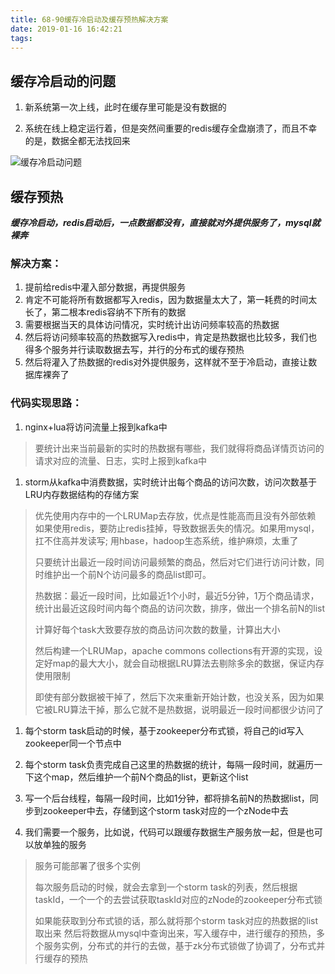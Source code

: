 ```yaml
---
title: 68-90缓存冷启动及缓存预热解决方案
date: 2019-01-16 16:42:21
tags:
---
```



## 缓存冷启动的问题

1. 新系统第一次上线，此时在缓存里可能是没有数据的

2. 系统在线上稳定运行着，但是突然间重要的redis缓存全盘崩溃了，而且不幸的是，数据全都无法找回来

![缓存冷启动问题](缓存冷启动问题.png '缓存冷启动问题')


## 缓存预热

***缓存冷启动，redis启动后，一点数据都没有，直接就对外提供服务了，mysql就裸奔***
### 解决方案：

1. 提前给redis中灌入部分数据，再提供服务
1. 肯定不可能将所有数据都写入redis，因为数据量太大了，第一耗费的时间太长了，第二根本redis容纳不下所有的数据
1. 需要根据当天的具体访问情况，实时统计出访问频率较高的热数据
1. 然后将访问频率较高的热数据写入redis中，肯定是热数据也比较多，我们也得多个服务并行读取数据去写，并行的分布式的缓存预热
1. 然后将灌入了热数据的redis对外提供服务，这样就不至于冷启动，直接让数据库裸奔了

### 代码实现思路：
1. nginx+lua将访问流量上报到kafka中
>要统计出来当前最新的实时的热数据有哪些，我们就得将商品详情页访问的请求对应的流量、日志，实时上报到kafka中

1. storm从kafka中消费数据，实时统计出每个商品的访问次数，访问次数基于LRU内存数据结构的存储方案
>优先使用内存中的一个LRUMap去存放，优点是性能高而且没有外部依赖
>如果使用redis，要防止redis挂掉，导致数据丢失的情况。如果用mysql，扛不住高并发读写; 用hbase，hadoop生态系统，维护麻烦，太重了
>
>只要统计出最近一段时间访问最频繁的商品，然后对它们进行访问计数，同时维护出一个前N个访问最多的商品list即可。
>
>热数据：最近一段时间，比如最近1个小时，最近5分钟，1万个商品请求，统计出最近这段时间内每个商品的访问次数，排序，做出一个排名前N的list
>
>计算好每个task大致要存放的商品访问次数的数量，计算出大小
>
>然后构建一个LRUMap，apache commons collections有开源的实现，设定好map的最大大小，就会自动根据LRU算法去剔除多余的数据，保证内存使用限制
>
>即使有部分数据被干掉了，然后下次来重新开始计数，也没关系，因为如果它被LRU算法干掉，那么它就不是热数据，说明最近一段时间都很少访问了

1. 每个storm task启动的时候，基于zookeeper分布式锁，将自己的id写入zookeeper同一个节点中

1. 每个storm task负责完成自己这里的热数据的统计，每隔一段时间，就遍历一下这个map，然后维护一个前N个商品的list，更新这个list

1. 写一个后台线程，每隔一段时间，比如1分钟，都将排名前N的热数据list，同步到zookeeper中去，存储到这个storm task对应的一个zNode中去

1. 我们需要一个服务，比如说，代码可以跟缓存数据生产服务放一起，但是也可以放单独的服务
>服务可能部署了很多个实例
>
>每次服务启动的时候，就会去拿到一个storm task的列表，然后根据taskId，一个一个的去尝试获取taskId对应的zNode的zookeeper分布式锁
>
>如果能获取到分布式锁的话，那么就将那个storm task对应的热数据的list取出来
>然后将数据从mysql中查询出来，写入缓存中，进行缓存的预热，多个服务实例，分布式的并行的去做，基于zk分布式锁做了协调了，分布式并行缓存的预热
